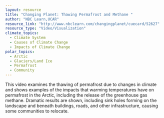 ```yaml
---
layout: resource
title: "Changing Planet: Thawing Permafrost and Methane "
author: "NBC Learn,UCAR"
resource_link: "http://www.nbclearn.com/changingplanet/cuecard/52627"
resource_type: "Video/Visualization"
climate_topics:
  - Climate System
  - Causes of Climate Change
  - Impacts of Climate Change
polar_topics:
  - Arctic
  - Glaciers/Land Ice
  - Permafrost
  - Community
---
```


This video examines the thawing of permafrost due to changes in climate and shows examples of the impacts that warming temperatures have on permafrost in the Arctic, including the release of the greenhouse gas methane. Dramatic results are shown, including sink holes forming on the landscape and beneath buildings, roads, and other infrastructure, causing some communities to relocate.
